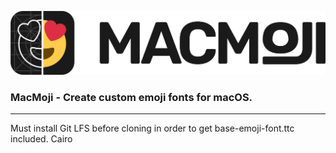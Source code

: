![MacMoji logo](./macmoji-logo.png)

### MacMoji - Create custom emoji fonts for macOS.
---

Must install Git LFS before cloning in order to get base-emoji-font.ttc included.
Cairo